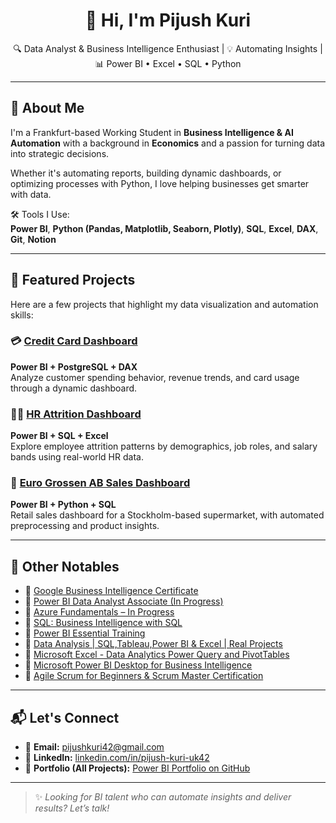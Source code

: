 <h1 align="center">👋 Hi, I'm Pijush Kuri</h1>

<p align="center">
🔍 Data Analyst & Business Intelligence Enthusiast | 💡 Automating Insights | 📊 Power BI • Excel • SQL • Python
</p>

---

## 🧠 About Me

I'm a Frankfurt-based Working Student in **Business Intelligence & AI Automation** with a background in **Economics** and a passion for turning data into strategic decisions.

Whether it's automating reports, building dynamic dashboards, or optimizing processes with Python, I love helping businesses get smarter with data.

🛠️ Tools I Use:  
**Power BI**, **Python (Pandas, Matplotlib, Seaborn, Plotly)**, **SQL**, **Excel**, **DAX**, **Git**, **Notion**

---

## 🚀 Featured Projects

Here are a few projects that highlight my data visualization and automation skills:

### 💳 [Credit Card Dashboard](https://github.com/pijush42/credit-card-dashboard)
**Power BI + PostgreSQL + DAX**  
Analyze customer spending behavior, revenue trends, and card usage through a dynamic dashboard.

### 🧑‍💼 [HR Attrition Dashboard](https://github.com/pijush42/hr-attrition-dashboard)
**Power BI + SQL + Excel**  
Explore employee attrition patterns by demographics, job roles, and salary bands using real-world HR data.

### 🛒 [Euro Grossen AB Sales Dashboard](https://github.com/pijush42/euro-grossen-dashboard)
**Power BI + Python + SQL**  
Retail sales dashboard for a Stockholm-based supermarket, with automated preprocessing and product insights.

---

## 🧰 Other Notables

- 📜 [Google Business Intelligence Certificate](https://www.coursera.org/account/accomplishments/professional-cert/F8H3BGA175NS)
- 📜 [Power BI Data Analyst Associate (In Progress)](https://learn.microsoft.com/en-us/certifications/power-bi-data-analyst-associate/)
- 📜 [Azure Fundamentals – In Progress](https://learn.microsoft.com/en-us/certifications/azure-fundamentals/)
- 📜 [SQL: Business Intelligence with SQL](https://ude.my/UC-27534ff6-587d-44ed-a829-d1ec82048b88)
- 📜 [Power BI Essential Training](https://www.linkedin.com/learning/certificates/0171df830382481ffc7edcf0c785343878f432f64518996f51cbf299413f3d9c?trk=share_certificate)
- 📜 [Data Analysis | SQL,Tableau,Power BI & Excel | Real Projects](https://ude.my/UC-d7f86345-6a18-42d1-9cfa-9cba7bac2cc4)
- 📜 [Microsoft Excel - Data Analytics Power Query and PivotTables](https://www.udemy.com/certificate/UC-73e3736c-d4eb-441f-82de-e8a196a2f788/)
- 📜 [Microsoft Power BI Desktop for Business Intelligence](https://ude.my/UC-842f8a0e-85e6-4869-b848-21c4d32db5cf)
- 📜 [Agile Scrum for Beginners & Scrum Master Certification](https://www.udemy.com/certificate/UC-6a7ac461-3499-4f1a-b735-3dfd64e82060/)

---

## 📬 Let's Connect

- 📧 **Email:** [pijushkuri42@gmail.com](mailto:pijushkuri42@gmail.com)  
- 💼 **LinkedIn:** [linkedin.com/in/pijush-kuri-uk42](https://www.linkedin.com/in/pijush-kuri-uk42)  
- 🧠 **Portfolio (All Projects):** [Power BI Portfolio on GitHub](https://github.com/pijush42/PowerBi-Portfolio)

---

> ✨ *Looking for BI talent who can automate insights and deliver results? Let’s talk!*

